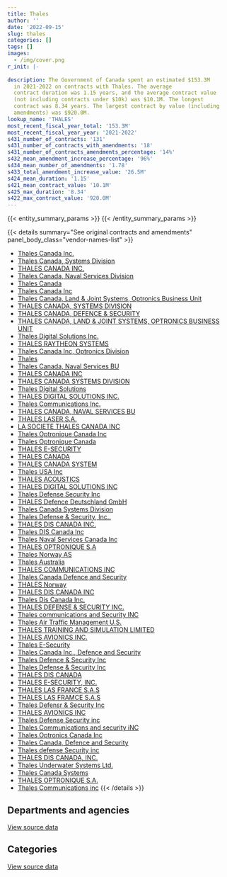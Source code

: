 ```yaml
---
title: Thales
author: ''
date: '2022-09-15'
slug: thales
categories: []
tags: []
images:
  - /img/cover.png
r_init: |-
  
description: The Government of Canada spent an estimated $153.3M
  in 2021-2022 on contracts with Thales. The average
  contract duration was 1.15 years, and the average contract value
  (not including contracts under $10k) was $10.1M. The longest
  contract was 8.34 years. The largest contract by value (including
  amendments) was $920.0M.
lookup_name: 'THALES'
most_recent_fiscal_year_total: '153.3M'
most_recent_fiscal_year_year: '2021-2022'
s431_number_of_contracts: '131'
s431_number_of_contracts_with_amendments: '18'
s431_number_of_contracts_amendments_percentage: '14%'
s432_mean_amendment_increase_percentage: '96%'
s434_mean_number_of_amendments: '1.78'
s433_total_amendment_increase_value: '26.5M'
s424_mean_duration: '1.15'
s421_mean_contract_value: '10.1M'
s425_max_duration: '8.34'
s422_max_contract_value: '920.0M'
---
```


<script src="/rmarkdown-libs/htmlwidgets/htmlwidgets.js"></script>
<link href="/rmarkdown-libs/datatables-css/datatables-crosstalk.css" rel="stylesheet" />
<script src="/rmarkdown-libs/datatables-binding/datatables.js"></script>
<script src="/rmarkdown-libs/jquery/jquery-3.6.0.min.js"></script>
<link href="/rmarkdown-libs/dt-core-bootstrap/css/dataTables.bootstrap.min.css" rel="stylesheet" />
<link href="/rmarkdown-libs/dt-core-bootstrap/css/dataTables.bootstrap.extra.css" rel="stylesheet" />
<script src="/rmarkdown-libs/dt-core-bootstrap/js/jquery.dataTables.min.js"></script>
<script src="/rmarkdown-libs/dt-core-bootstrap/js/dataTables.bootstrap.min.js"></script>
<link href="/rmarkdown-libs/crosstalk/css/crosstalk.min.css" rel="stylesheet" />
<script src="/rmarkdown-libs/crosstalk/js/crosstalk.min.js"></script>
<script src="/rmarkdown-libs/htmlwidgets/htmlwidgets.js"></script>
<link href="/rmarkdown-libs/datatables-css/datatables-crosstalk.css" rel="stylesheet" />
<script src="/rmarkdown-libs/datatables-binding/datatables.js"></script>
<script src="/rmarkdown-libs/jquery/jquery-3.6.0.min.js"></script>
<link href="/rmarkdown-libs/dt-core-bootstrap/css/dataTables.bootstrap.min.css" rel="stylesheet" />
<link href="/rmarkdown-libs/dt-core-bootstrap/css/dataTables.bootstrap.extra.css" rel="stylesheet" />
<script src="/rmarkdown-libs/dt-core-bootstrap/js/jquery.dataTables.min.js"></script>
<script src="/rmarkdown-libs/dt-core-bootstrap/js/dataTables.bootstrap.min.js"></script>
<link href="/rmarkdown-libs/crosstalk/css/crosstalk.min.css" rel="stylesheet" />
<script src="/rmarkdown-libs/crosstalk/js/crosstalk.min.js"></script>

{{< entity_summary_params >}}
{{< /entity_summary_params >}}

{{< details summary="See original contracts and amendments" panel_body_class="vendor-names-list" >}}
- [Thales Canada Inc.](https://search.open.canada.ca/en/ct/?sort=contract_value_f%20desc&page=1&search_text=%22Thales%20Canada%20Inc.%22)
- [Thales Canada, Systems Division](https://search.open.canada.ca/en/ct/?sort=contract_value_f%20desc&page=1&search_text=%22Thales%20Canada%2c%20Systems%20Division%22)
- [THALES CANADA INC.](https://search.open.canada.ca/en/ct/?sort=contract_value_f%20desc&page=1&search_text=%22THALES%20CANADA%20INC.%22)
- [Thales Canada, Naval Services Division](https://search.open.canada.ca/en/ct/?sort=contract_value_f%20desc&page=1&search_text=%22Thales%20Canada%2c%20Naval%20Services%20Division%22)
- [Thales Canada](https://search.open.canada.ca/en/ct/?sort=contract_value_f%20desc&page=1&search_text=%22Thales%20Canada%22)
- [Thales Canada Inc](https://search.open.canada.ca/en/ct/?sort=contract_value_f%20desc&page=1&search_text=%22Thales%20Canada%20Inc%22)
- [Thales Canada, Land & Joint Systems, Optronics Business Unit](https://search.open.canada.ca/en/ct/?sort=contract_value_f%20desc&page=1&search_text=%22Thales%20Canada%2c%20Land%20%26%20Joint%20Systems%2c%20Optronics%20Business%20Unit%22)
- [THALES CANADA, SYSTEMS DIVISION](https://search.open.canada.ca/en/ct/?sort=contract_value_f%20desc&page=1&search_text=%22THALES%20CANADA%2c%20SYSTEMS%20DIVISION%22)
- [THALES CANADA, DEFENCE & SECURITY](https://search.open.canada.ca/en/ct/?sort=contract_value_f%20desc&page=1&search_text=%22THALES%20CANADA%2c%20DEFENCE%20%26%20SECURITY%22)
- [THALES CANADA, LAND & JOINT SYSTEMS, OPTRONICS BUSINESS UNIT](https://search.open.canada.ca/en/ct/?sort=contract_value_f%20desc&page=1&search_text=%22THALES%20CANADA%2c%20LAND%20%26%20JOINT%20SYSTEMS%2c%20OPTRONICS%20BUSINESS%20UNIT%22)
- [Thales Digital Solutions Inc.](https://search.open.canada.ca/en/ct/?sort=contract_value_f%20desc&page=1&search_text=%22Thales%20Digital%20Solutions%20Inc.%22)
- [THALES RAYTHEON SYSTEMS](https://search.open.canada.ca/en/ct/?sort=contract_value_f%20desc&page=1&search_text=%22THALES%20RAYTHEON%20SYSTEMS%22)
- [Thales Canada Inc, Optronics Division](https://search.open.canada.ca/en/ct/?sort=contract_value_f%20desc&page=1&search_text=%22Thales%20Canada%20Inc%2c%20Optronics%20Division%22)
- [Thales](https://search.open.canada.ca/en/ct/?sort=contract_value_f%20desc&page=1&search_text=%22Thales%22)
- [Thales Canada, Naval Services BU](https://search.open.canada.ca/en/ct/?sort=contract_value_f%20desc&page=1&search_text=%22Thales%20Canada%2c%20Naval%20Services%20BU%22)
- [THALES CANADA INC](https://search.open.canada.ca/en/ct/?sort=contract_value_f%20desc&page=1&search_text=%22THALES%20CANADA%20INC%22)
- [THALES CANADA SYSTEMS DIVISION](https://search.open.canada.ca/en/ct/?sort=contract_value_f%20desc&page=1&search_text=%22THALES%20CANADA%20SYSTEMS%20DIVISION%22)
- [Thales Digital Solutions](https://search.open.canada.ca/en/ct/?sort=contract_value_f%20desc&page=1&search_text=%22Thales%20Digital%20Solutions%22)
- [THALES DIGITAL SOLUTIONS INC.](https://search.open.canada.ca/en/ct/?sort=contract_value_f%20desc&page=1&search_text=%22THALES%20DIGITAL%20SOLUTIONS%20INC.%22)
- [Thales Communications Inc.](https://search.open.canada.ca/en/ct/?sort=contract_value_f%20desc&page=1&search_text=%22Thales%20Communications%20Inc.%22)
- [THALES CANADA, NAVAL SERVICES BU](https://search.open.canada.ca/en/ct/?sort=contract_value_f%20desc&page=1&search_text=%22THALES%20CANADA%2c%20NAVAL%20SERVICES%20BU%22)
- [THALES LASER S.A.](https://search.open.canada.ca/en/ct/?sort=contract_value_f%20desc&page=1&search_text=%22THALES%20LASER%20S.A.%22)
- [LA SOCIETE THALES CANADA INC](https://search.open.canada.ca/en/ct/?sort=contract_value_f%20desc&page=1&search_text=%22LA%20SOCIETE%20THALES%20CANADA%20INC%22)
- [Thales Optronique Canada Inc](https://search.open.canada.ca/en/ct/?sort=contract_value_f%20desc&page=1&search_text=%22Thales%20Optronique%20Canada%20Inc%22)
- [Thales Optronique Canada](https://search.open.canada.ca/en/ct/?sort=contract_value_f%20desc&page=1&search_text=%22Thales%20Optronique%20Canada%22)
- [THALES E-SECURITY](https://search.open.canada.ca/en/ct/?sort=contract_value_f%20desc&page=1&search_text=%22THALES%20E-SECURITY%22)
- [THALES CANADA](https://search.open.canada.ca/en/ct/?sort=contract_value_f%20desc&page=1&search_text=%22THALES%20CANADA%22)
- [THALES CANADA SYSTEM](https://search.open.canada.ca/en/ct/?sort=contract_value_f%20desc&page=1&search_text=%22THALES%20CANADA%20SYSTEM%22)
- [Thales USA Inc](https://search.open.canada.ca/en/ct/?sort=contract_value_f%20desc&page=1&search_text=%22Thales%20USA%20Inc%22)
- [THALES ACOUSTICS](https://search.open.canada.ca/en/ct/?sort=contract_value_f%20desc&page=1&search_text=%22THALES%20ACOUSTICS%22)
- [THALES DIGITAL SOLUTIONS INC](https://search.open.canada.ca/en/ct/?sort=contract_value_f%20desc&page=1&search_text=%22THALES%20DIGITAL%20SOLUTIONS%20INC%22)
- [Thales Defense Security Inc](https://search.open.canada.ca/en/ct/?sort=contract_value_f%20desc&page=1&search_text=%22Thales%20Defense%20Security%20Inc%22)
- [THALES Defence Deutschland GmbH](https://search.open.canada.ca/en/ct/?sort=contract_value_f%20desc&page=1&search_text=%22THALES%20Defence%20Deutschland%20GmbH%22)
- [Thales Canada Systems Division](https://search.open.canada.ca/en/ct/?sort=contract_value_f%20desc&page=1&search_text=%22Thales%20Canada%20Systems%20Division%22)
- [Thales Defense & Security, Inc..](https://search.open.canada.ca/en/ct/?sort=contract_value_f%20desc&page=1&search_text=%22Thales%20Defense%20%26%20Security%2c%20Inc..%22)
- [THALES DIS CANADA INC.](https://search.open.canada.ca/en/ct/?sort=contract_value_f%20desc&page=1&search_text=%22THALES%20DIS%20CANADA%20INC.%22)
- [Thales DIS Canada Inc](https://search.open.canada.ca/en/ct/?sort=contract_value_f%20desc&page=1&search_text=%22Thales%20DIS%20Canada%20Inc%22)
- [Thales Naval Services Canada Inc](https://search.open.canada.ca/en/ct/?sort=contract_value_f%20desc&page=1&search_text=%22Thales%20Naval%20Services%20Canada%20Inc%22)
- [THALES OPTRONIQUE S.A](https://search.open.canada.ca/en/ct/?sort=contract_value_f%20desc&page=1&search_text=%22THALES%20OPTRONIQUE%20S.A%22)
- [Thales Norway AS](https://search.open.canada.ca/en/ct/?sort=contract_value_f%20desc&page=1&search_text=%22Thales%20Norway%20AS%22)
- [Thales Australia](https://search.open.canada.ca/en/ct/?sort=contract_value_f%20desc&page=1&search_text=%22Thales%20Australia%22)
- [THALES COMMUNICATIONS INC](https://search.open.canada.ca/en/ct/?sort=contract_value_f%20desc&page=1&search_text=%22THALES%20COMMUNICATIONS%20INC%22)
- [Thales Canada Defence and Security](https://search.open.canada.ca/en/ct/?sort=contract_value_f%20desc&page=1&search_text=%22Thales%20Canada%20Defence%20and%20Security%22)
- [THALES Norway](https://search.open.canada.ca/en/ct/?sort=contract_value_f%20desc&page=1&search_text=%22THALES%20Norway%22)
- [THALES DIS CANADA INC](https://search.open.canada.ca/en/ct/?sort=contract_value_f%20desc&page=1&search_text=%22THALES%20DIS%20CANADA%20INC%22)
- [Thales Dis Canada Inc.](https://search.open.canada.ca/en/ct/?sort=contract_value_f%20desc&page=1&search_text=%22Thales%20Dis%20Canada%20Inc.%22)
- [THALES DEFENSE & SECURITY INC.](https://search.open.canada.ca/en/ct/?sort=contract_value_f%20desc&page=1&search_text=%22THALES%20DEFENSE%20%26%20SECURITY%20INC.%22)
- [Thales communications and Security INC](https://search.open.canada.ca/en/ct/?sort=contract_value_f%20desc&page=1&search_text=%22Thales%20communications%20and%20Security%20INC%22)
- [Thales Air Traffic Management U.S.](https://search.open.canada.ca/en/ct/?sort=contract_value_f%20desc&page=1&search_text=%22Thales%20Air%20Traffic%20Management%20U.S.%22)
- [THALES TRAINING AND SIMULATION LIMITED](https://search.open.canada.ca/en/ct/?sort=contract_value_f%20desc&page=1&search_text=%22THALES%20TRAINING%20AND%20SIMULATION%20LIMITED%22)
- [THALES AVIONICS INC.](https://search.open.canada.ca/en/ct/?sort=contract_value_f%20desc&page=1&search_text=%22THALES%20AVIONICS%20INC.%22)
- [Thales E-Security](https://search.open.canada.ca/en/ct/?sort=contract_value_f%20desc&page=1&search_text=%22Thales%20E-Security%22)
- [Thales Canada Inc., Defence and Security](https://search.open.canada.ca/en/ct/?sort=contract_value_f%20desc&page=1&search_text=%22Thales%20Canada%20Inc.%2c%20Defence%20and%20Security%22)
- [Thales Defence & Security Inc](https://search.open.canada.ca/en/ct/?sort=contract_value_f%20desc&page=1&search_text=%22Thales%20Defence%20%26%20Security%20Inc%22)
- [Thales Defense & Security Inc](https://search.open.canada.ca/en/ct/?sort=contract_value_f%20desc&page=1&search_text=%22Thales%20Defense%20%26%20Security%20Inc%22)
- [THALES DIS CANADA](https://search.open.canada.ca/en/ct/?sort=contract_value_f%20desc&page=1&search_text=%22THALES%20DIS%20CANADA%22)
- [THALES E-SECURITY, INC.](https://search.open.canada.ca/en/ct/?sort=contract_value_f%20desc&page=1&search_text=%22THALES%20E-SECURITY%2c%20INC.%22)
- [THALES LAS FRANCE S.A.S](https://search.open.canada.ca/en/ct/?sort=contract_value_f%20desc&page=1&search_text=%22THALES%20LAS%20FRANCE%20S.A.S%22)
- [THALES LAS FRAMCE S.A.S](https://search.open.canada.ca/en/ct/?sort=contract_value_f%20desc&page=1&search_text=%22THALES%20LAS%20FRAMCE%20S.A.S%22)
- [Thales Defensr & Security Inc](https://search.open.canada.ca/en/ct/?sort=contract_value_f%20desc&page=1&search_text=%22Thales%20Defensr%20%26%20Security%20Inc%22)
- [THALES AVIONICS INC](https://search.open.canada.ca/en/ct/?sort=contract_value_f%20desc&page=1&search_text=%22THALES%20AVIONICS%20INC%22)
- [Thales Defense Security inc](https://search.open.canada.ca/en/ct/?sort=contract_value_f%20desc&page=1&search_text=%22Thales%20Defense%20Security%20inc%22)
- [Thales Communications and security iNC](https://search.open.canada.ca/en/ct/?sort=contract_value_f%20desc&page=1&search_text=%22Thales%20Communications%20and%20security%20iNC%22)
- [Thales Optronics Canada Inc](https://search.open.canada.ca/en/ct/?sort=contract_value_f%20desc&page=1&search_text=%22Thales%20Optronics%20Canada%20Inc%22)
- [Thales Canada, Defence and Security](https://search.open.canada.ca/en/ct/?sort=contract_value_f%20desc&page=1&search_text=%22Thales%20Canada%2c%20Defence%20and%20Security%22)
- [Thales defense Security inc](https://search.open.canada.ca/en/ct/?sort=contract_value_f%20desc&page=1&search_text=%22Thales%20defense%20Security%20inc%22)
- [THALES DIS CANADA, INC.](https://search.open.canada.ca/en/ct/?sort=contract_value_f%20desc&page=1&search_text=%22THALES%20DIS%20CANADA%2c%20INC.%22)
- [Thales Underwater Systems Ltd.](https://search.open.canada.ca/en/ct/?sort=contract_value_f%20desc&page=1&search_text=%22Thales%20Underwater%20Systems%20Ltd.%22)
- [Thales Canada Systems](https://search.open.canada.ca/en/ct/?sort=contract_value_f%20desc&page=1&search_text=%22Thales%20Canada%20Systems%22)
- [THALES OPTRONIQUE S.A.](https://search.open.canada.ca/en/ct/?sort=contract_value_f%20desc&page=1&search_text=%22THALES%20OPTRONIQUE%20S.A.%22)
- [Thales Communications inc](https://search.open.canada.ca/en/ct/?sort=contract_value_f%20desc&page=1&search_text=%22Thales%20Communications%20inc%22)
{{< /details >}}

## Departments and agencies

<div id="htmlwidget-1" style="width:100%;height:auto;" class="datatables html-widget"></div>
<script type="application/json" data-for="htmlwidget-1">{"x":{"style":"bootstrap","filter":"none","vertical":false,"data":[["<a href=\"/departments/cnsc-ccsn/\">Canadian Nuclear Safety Commission<\/a>","<a href=\"/departments/cra-arc/\">Canada Revenue Agency<\/a>","<a href=\"/departments/csa-asc/\">Canadian Space Agency<\/a>","<a href=\"/departments/csc-scc/\">Correctional Service of Canada<\/a>","<a href=\"/departments/dfo-mpo/\">Fisheries and Oceans Canada<\/a>","<a href=\"/departments/dnd-mdn/\">National Defence<\/a>","<a href=\"/departments/hc-sc/\">Health Canada<\/a>","<a href=\"/departments/nrc-cnrc/\">National Research Council Canada<\/a>","<a href=\"/departments/pch/\">Canadian Heritage<\/a>","<a href=\"/departments/rcmp-grc/\">Royal Canadian Mounted Police<\/a>","<a href=\"/departments/ssc-spc/\">Shared Services Canada<\/a>","<a href=\"/departments/statcan/\">Statistics Canada<\/a>"],[null,null,227289.22,null,1080252.23,121422377.13,null,61149.85,null,null,768541.3,null],[null,null,367280.04,null,3081855.82,131129925.57,null,74453.79,null,null,60318.02,null],[null,37608.68,366276.54,null,1209948.23,128402533.76,6210.82,92753.31,null,148196.76,null,null],[859.43,93560.92,252282.85,139360.16,1209948.23,149438280.94,14779.45,964065.76,8465.42,1168130.3,null,13503.02]],"container":"<table class=\"table table-striped table-hover row-border order-column display\">\n  <thead>\n    <tr>\n      <th>Department<\/th>\n      <th>2018-2019<\/th>\n      <th>2019-2020<\/th>\n      <th>2020-2021<\/th>\n      <th>2021-2022<\/th>\n    <\/tr>\n  <\/thead>\n<\/table>","options":{"order":[[4,"desc"]],"pageLength":10,"autoWidth":true,"columnDefs":[{"targets":1,"render":"function(data, type, row, meta) {\n    return type !== 'display' ? data : DTWidget.formatCurrency(data, \"$\", 2, 3, \",\", \".\", true, null);\n  }"},{"targets":2,"render":"function(data, type, row, meta) {\n    return type !== 'display' ? data : DTWidget.formatCurrency(data, \"$\", 2, 3, \",\", \".\", true, null);\n  }"},{"targets":3,"render":"function(data, type, row, meta) {\n    return type !== 'display' ? data : DTWidget.formatCurrency(data, \"$\", 2, 3, \",\", \".\", true, null);\n  }"},{"targets":4,"render":"function(data, type, row, meta) {\n    return type !== 'display' ? data : DTWidget.formatCurrency(data, \"$\", 2, 3, \",\", \".\", true, null);\n  }"},{"width":"16%","targets":[1,2,3,4]},{"className":"dt-right","targets":[1,2,3,4]}],"orderClasses":false}},"evals":["options.columnDefs.0.render","options.columnDefs.1.render","options.columnDefs.2.render","options.columnDefs.3.render"],"jsHooks":[]}</script>
<p class="text-right">
<a href="https://github.com/GoC-Spending/contracts-data/tree/main/data/out/vendors/thales/summary_by_fiscal_year_by_department.csv" class="source-data-link btn btn-link">View source data</a>
</p>

## Categories

<div id="htmlwidget-2" style="width:100%;height:auto;" class="datatables html-widget"></div>
<script type="application/json" data-for="htmlwidget-2">{"x":{"style":"bootstrap","filter":"none","vertical":false,"data":[["<a href=\"/categories/facilities_and_construction/\">Facilities and construction<\/a>","<a href=\"/categories/office_management/\">Office management<\/a>","<a href=\"/categories/defence/\">Defence<\/a>","<a href=\"/categories/professional_services/\">Professional services<\/a>","<a href=\"/categories/information_technology/\">Information technology<\/a>","<a href=\"/categories/industrial_products_and_services/\">Industrial products and services<\/a>","<a href=\"/categories/human_capital/\">Human capital<\/a>"],[1347322.55,null,119300812.29,227289.22,1848793.53,796032.93,39359.23],[8412642.16,null,118648141.76,1376075.98,3142173.84,3086170.33,48629.16],[10728908.54,null,111845089.85,1785816.02,1385164.49,4493549.31,24999.89],[12792699.76,859.43,110315374.51,561751.2,2530041.13,27089007.43,13503.02]],"container":"<table class=\"table table-striped table-hover row-border order-column display\">\n  <thead>\n    <tr>\n      <th>Category<\/th>\n      <th>2018-2019<\/th>\n      <th>2019-2020<\/th>\n      <th>2020-2021<\/th>\n      <th>2021-2022<\/th>\n    <\/tr>\n  <\/thead>\n<\/table>","options":{"order":[[4,"desc"]],"dom":"t","pageLength":30,"autoWidth":true,"columnDefs":[{"targets":1,"render":"function(data, type, row, meta) {\n    return type !== 'display' ? data : DTWidget.formatCurrency(data, \"$\", 2, 3, \",\", \".\", true, null);\n  }"},{"targets":2,"render":"function(data, type, row, meta) {\n    return type !== 'display' ? data : DTWidget.formatCurrency(data, \"$\", 2, 3, \",\", \".\", true, null);\n  }"},{"targets":3,"render":"function(data, type, row, meta) {\n    return type !== 'display' ? data : DTWidget.formatCurrency(data, \"$\", 2, 3, \",\", \".\", true, null);\n  }"},{"targets":4,"render":"function(data, type, row, meta) {\n    return type !== 'display' ? data : DTWidget.formatCurrency(data, \"$\", 2, 3, \",\", \".\", true, null);\n  }"},{"width":"16%","targets":[1,2,3,4]},{"className":"dt-right","targets":[1,2,3,4]}],"orderClasses":false,"lengthMenu":[10,25,30,50,100]}},"evals":["options.columnDefs.0.render","options.columnDefs.1.render","options.columnDefs.2.render","options.columnDefs.3.render"],"jsHooks":[]}</script>
<p class="text-right">
<a href="https://github.com/GoC-Spending/contracts-data/tree/main/data/out/vendors/thales/summary_by_fiscal_year_by_category.csv" class="source-data-link btn btn-link">View source data</a>
</p>
